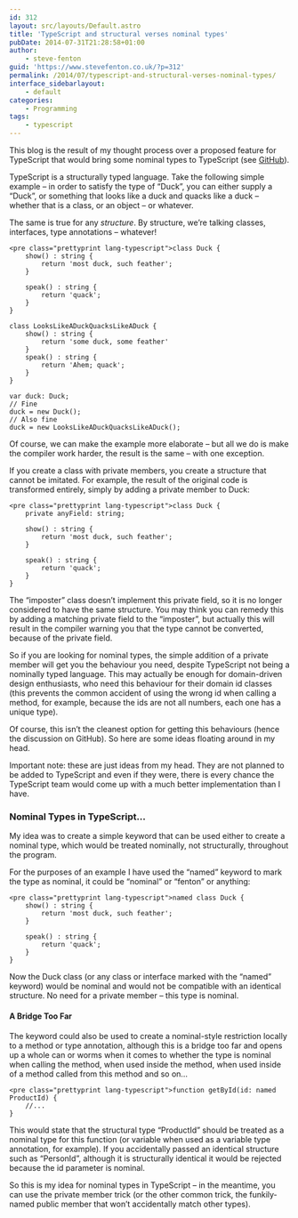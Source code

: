 ```yaml
---
id: 312
layout: src/layouts/Default.astro
title: 'TypeScript and structural verses nominal types'
pubDate: 2014-07-31T21:28:58+01:00
author:
    - steve-fenton
guid: 'https://www.stevefenton.co.uk/?p=312'
permalink: /2014/07/typescript-and-structural-verses-nominal-types/
interface_sidebarlayout:
    - default
categories:
    - Programming
tags:
    - typescript
---
```


This blog is the result of my thought process over a proposed feature for TypeScript that would bring some nominal types to TypeScript (see [GitHub](https://github.com/Microsoft/TypeScript/issues/202)).

TypeScript is a structurally typed language. Take the following simple example – in order to satisfy the type of “Duck”, you can either supply a “Duck”, or something that looks like a duck and quacks like a duck – whether that is a class, or an object – or whatever.

The same is true for any *structure*. By structure, we’re talking classes, interfaces, type annotations – whatever!

```
<pre class="prettyprint lang-typescript">class Duck {
    show() : string {
        return 'most duck, such feather';
    }
   
    speak() : string {
        return 'quack';
    }
}

class LooksLikeADuckQuacksLikeADuck {
    show() : string {
        return 'some duck, some feather'
    }
    speak() : string {
        return 'Ahem; quack';
    }
}

var duck: Duck;
// Fine
duck = new Duck();
// Also fine
duck = new LooksLikeADuckQuacksLikeADuck();
```

Of course, we can make the example more elaborate – but all we do is make the compiler work harder, the result is the same – with one exception.

If you create a class with private members, you create a structure that cannot be imitated. For example, the result of the original code is transformed entirely, simply by adding a private member to Duck:

```
<pre class="prettyprint lang-typescript">class Duck {
    private anyField: string;
   
    show() : string {
        return 'most duck, such feather';
    }
   
    speak() : string {
        return 'quack';
    }
}
```

The “imposter” class doesn’t implement this private field, so it is no longer considered to have the same structure. You may think you can remedy this by adding a matching private field to the “imposter”, but actually this will result in the compiler warning you that the type cannot be converted, because of the private field.

So if you are looking for nominal types, the simple addition of a private member will get you the behaviour you need, despite TypeScript not being a nominally typed language. This may actually be enough for domain-driven design enthusiasts, who need this behaviour for their domain id classes (this prevents the common accident of using the wrong id when calling a method, for example, because the ids are not all numbers, each one has a unique type).

Of course, this isn’t the cleanest option for getting this behaviours (hence the discussion on GitHub). So here are some ideas floating around in my head.

Important note: these are just ideas from my head. They are not planned to be added to TypeScript and even if they were, there is every chance the TypeScript team would come up with a much better implementation than I have.

### Nominal Types in TypeScript…

My idea was to create a simple keyword that can be used either to create a nominal type, which would be treated nominally, not structurally, throughout the program.

For the purposes of an example I have used the “named” keyword to mark the type as nominal, it could be “nominal” or “fenton” or anything:

```
<pre class="prettyprint lang-typescript">named class Duck {
    show() : string {
        return 'most duck, such feather';
    }
   
    speak() : string {
        return 'quack';
    }
}
```

Now the Duck class (or any class or interface marked with the “named” keyword) would be nominal and would not be compatible with an identical structure. No need for a private member – this type is nominal.

#### A Bridge Too Far

The keyword could also be used to create a nominal-style restriction locally to a method or type annotation, although this is a bridge too far and opens up a whole can or worms when it comes to whether the type is nominal when calling the method, when used inside the method, when used inside of a method called from this method and so on…

```
<pre class="prettyprint lang-typescript">function getById(id: named ProductId) {
    //...
}
```

This would state that the structural type “ProductId” should be treated as a nominal type for this function (or variable when used as a variable type annotation, for example). If you accidentally passed an identical structure such as “PersonId”, although it is structurally identical it would be rejected because the id parameter is nominal.

So this is my idea for nominal types in TypeScript – in the meantime, you can use the private member trick (or the other common trick, the funkily-named public member that won’t accidentally match other types).